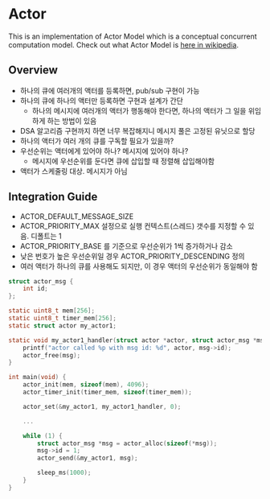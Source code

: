 # Actor

This is an implementation of Actor Model which is a conceptual concurrent computation model. Check out what Actor Model is [here in wikipedia](https://en.wikipedia.org/wiki/Actor_model).

## Overview

- 하나의 큐에 여러개의 액터를 등록하면, pub/sub 구현이 가능
- 하나의 큐에 하나의 액터만 등록하면 구현과 설계가 간단
  - 하나의 메시지에 여러개의 액터가 행동해야 한다면, 하나의 액터가 그 일을 위임하게 하는 방법이 있음
- DSA 알고리즘 구현까지 하면 너무 복잡해지니 메시지 풀은 고정된 유닛으로 할당
- 하나의 액터가 여러 개의 큐를 구독할 필요가 있을까?
- 우선순위는 액터에게 있어야 하나? 메시지에 있어야 하나?
  - 메시지에 우선순위를 둔다면 큐에 삽입할 때 정렬해 삽입해야함
- 액터가 스케줄링 대상. 메시지가 아님

## Integration Guide

- ACTOR_DEFAULT_MESSAGE_SIZE
- ACTOR_PRIORITY_MAX 설정으로 실행 컨텍스트(스레드) 갯수를 지정할 수 있음. 디폴트는 1
- ACTOR_PRIORITY_BASE 를 기준으로 우선순위가 1씩 증가하거나 감소
- 낮은 번호가 높은 우선순위일 경우 ACTOR_PRIORITY_DESCENDING 정의
- 여러 액터가 하나의 큐를 사용해도 되지만, 이 경우 액터의 우선순위가 동일해야 함

```c
struct actor_msg {
    int id;
};

static uint8_t mem[256];
static uint8_t timer_mem[256];
static struct actor my_actor1;

static void my_actor1_handler(struct actor *actor, struct actor_msg *msg) {
    printf("actor called %p with msg id: %d", actor, msg->id);
    actor_free(msg);
}

int main(void) {
    actor_init(mem, sizeof(mem), 4096);
    actor_timer_init(timer_mem, sizeof(timer_mem));

    actor_set(&my_actor1, my_actor1_handler, 0);

    ...

    while (1) {
        struct actor_msg *msg = actor_alloc(sizeof(*msg));
        msg->id = 1;
        actor_send(&my_actor1, msg);

        sleep_ms(1000);
    }
}
```
